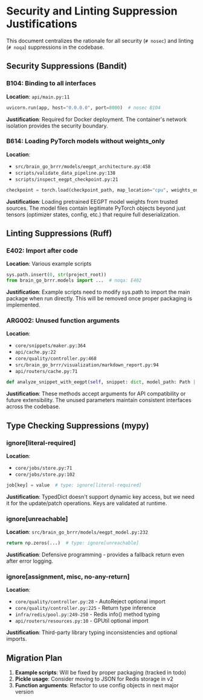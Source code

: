 # Security and Linting Suppression Justifications

This document centralizes the rationale for all security (`# nosec`) and linting (`# noqa`) suppressions in the codebase.

## Security Suppressions (Bandit)

### B104: Binding to all interfaces
**Location**: `api/main.py:11`
```python
uvicorn.run(app, host="0.0.0.0", port=8000)  # nosec B104
```
**Justification**: Required for Docker deployment. The container's network isolation provides the security boundary.

### B614: Loading PyTorch models without weights_only
**Location**:
- `src/brain_go_brrr/models/eegpt_architecture.py:458`
- `scripts/validate_data_pipeline.py:138`
- `scripts/inspect_eegpt_checkpoint.py:21`

```python
checkpoint = torch.load(checkpoint_path, map_location="cpu", weights_only=False)  # nosec B614
```
**Justification**: Loading pretrained EEGPT model weights from trusted sources. The model files contain legitimate PyTorch objects beyond just tensors (optimizer states, config, etc.) that require full deserialization.

## Linting Suppressions (Ruff)

### E402: Import after code
**Location**: Various example scripts
```python
sys.path.insert(0, str(project_root))
from brain_go_brrr.models import ...  # noqa: E402
```
**Justification**: Example scripts need to modify sys.path to import the main package when run directly. This will be removed once proper packaging is implemented.

### ARG002: Unused function arguments
**Location**:
- `core/snippets/maker.py:364`
- `api/cache.py:22`
- `core/quality/controller.py:468`
- `src/brain_go_brrr/visualization/markdown_report.py:94`
- `api/routers/cache.py:71`

```python
def analyze_snippet_with_eegpt(self, snippet: dict, model_path: Path | None = None) -> dict:  # noqa: ARG002
```
**Justification**: These methods accept arguments for API compatibility or future extensibility. The unused parameters maintain consistent interfaces across the codebase.

## Type Checking Suppressions (mypy)

### ignore[literal-required]
**Location**:
- `core/jobs/store.py:71`
- `core/jobs/store.py:102`

```python
job[key] = value  # type: ignore[literal-required]
```
**Justification**: TypedDict doesn't support dynamic key access, but we need it for the update/patch operations. Keys are validated at runtime.

### ignore[unreachable]
**Location**: `src/brain_go_brrr/models/eegpt_model.py:232`
```python
return np.zeros(...)  # type: ignore[unreachable]
```
**Justification**: Defensive programming - provides a fallback return even after error logging.

### ignore[assignment, misc, no-any-return]
**Location**:
- `core/quality/controller.py:28` - AutoReject optional import
- `core/quality/controller.py:225` - Return type inference
- `infra/redis/pool.py:249-250` - Redis info() method typing
- `api/routers/resources.py:10` - GPUtil optional import

**Justification**: Third-party library typing inconsistencies and optional imports.

## Migration Plan

1. **Example scripts**: Will be fixed by proper packaging (tracked in todo)
2. **Pickle usage**: Consider moving to JSON for Redis storage in v2
3. **Function arguments**: Refactor to use config objects in next major version
